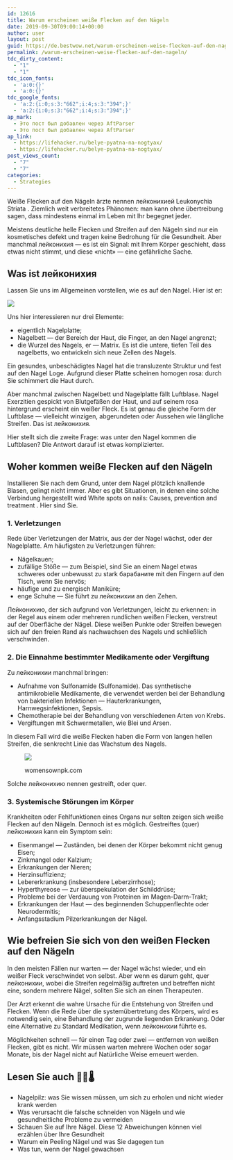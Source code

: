```yaml
---
id: 12616
title: Warum erscheinen weiße Flecken auf den Nägeln
date: 2019-09-30T09:00:14+00:00
author: user
layout: post
guid: https://de.bestwow.net/warum-erscheinen-weise-flecken-auf-den-nageln/
permalink: /warum-erscheinen-weise-flecken-auf-den-nageln/
tdc_dirty_content:
  - "1"
  - "1"
tdc_icon_fonts:
  - 'a:0:{}'
  - 'a:0:{}'
tdc_google_fonts:
  - 'a:2:{i:0;s:3:"662";i:4;s:3:"394";}'
  - 'a:2:{i:0;s:3:"662";i:4;s:3:"394";}'
ap_mark:
  - Это пост был добавлен через AftParser
  - Это пост был добавлен через AftParser
ap_link:
  - https://lifehacker.ru/belye-pyatna-na-nogtyax/
  - https://lifehacker.ru/belye-pyatna-na-nogtyax/
post_views_count:
  - "7"
  - "7"
categories:
  - Strategies
---
```

Weiße Flecken auf den Nägeln ärzte nennen лейконихией <span><span> Leukonychia Striata </span> </span>. Ziemlich weit verbreitetes Phänomen: man kann ohne übertreibung sagen, dass mindestens einmal im Leben mit Ihr begegnet jeder.

Meistens deutliche helle Flecken und Streifen auf den Nägeln sind nur ein kosmetisches defekt und tragen keine Bedrohung für die Gesundheit. Aber manchmal лейконихия — es ist ein Signal: mit Ihrem Körper geschieht, dass etwas nicht stimmt, und diese «nicht» — eine gefährliche Sache.

## Was ist лейконихия

Lassen Sie uns im Allgemeinen vorstellen, wie es auf den Nagel. Hier ist er:

![](https://de.bestwow.net/wp-content/uploads/2019/09/pochemu-poyavlyayutsya-belye-pyatna-na-nogtyah-1.jpg) 

Uns hier interessieren nur drei Elemente:

  * eigentlich Nagelplatte;
  * Nagelbett — der Bereich der Haut, die Finger, an den Nagel angrenzt;
  * die Wurzel des Nagels, er — Matrix. Es ist die untere, tiefen Teil des nagelbetts, wo entwickeln sich neue Zellen des Nagels.

Ein gesundes, unbeschädigtes Nagel hat die transluzente Struktur und fest auf den Nagel Loge. Aufgrund dieser Platte scheinen homogen rosa: durch Sie schimmert die Haut durch.

Aber manchmal zwischen Nagelbett und Nagelplatte fällt Luftblase. Nagel Exerzitien gespickt von Blutgefäßen der Haut, und auf seinem rosa hintergrund erscheint ein weißer Fleck. Es ist genau die gleiche Form der Luftblase — vielleicht winzigen, abgerundeten oder Aussehen wie längliche Streifen. Das ist лейконихия.

Hier stellt sich die zweite Frage: was unter den Nagel kommen die Luftblasen? Die Antwort darauf ist etwas komplizierter.

## Woher kommen weiße Flecken auf den Nägeln

Installieren Sie nach dem Grund, unter dem Nagel plötzlich knallende Blasen, gelingt nicht immer. Aber es gibt Situationen, in denen eine solche Verbindung hergestellt wird <span><span> White spots on nails: Causes, prevention and treatment </span> </span>. Hier sind Sie.

### 1. Verletzungen

Rede über Verletzungen der Matrix, aus der der Nagel wächst, oder der Nagelplatte. Am häufigsten zu Verletzungen führen:

  * Nägelkauen;
  * zufällige Stöße — zum Beispiel, sind Sie an einem Nagel etwas schweres oder unbewusst zu stark барабаните mit den Fingern auf den Tisch, wenn Sie nervös;
  * häufige und zu energisch Maniküre;
  * enge Schuhe — Sie führt zu лейконихии an den Zehen.

Лейконихию, der sich aufgrund von Verletzungen, leicht zu erkennen: in der Regel aus einem oder mehreren rundlichen weißen Flecken, verstreut auf der Oberfläche der Nägel. Diese weißen Punkte oder Streifen bewegen sich auf den freien Rand als nachwachsen des Nagels und schließlich verschwinden.

### 2. Die Einnahme bestimmter Medikamente oder Vergiftung

Zu лейконихии manchmal bringen:

  * Aufnahme von Sulfonamide (Sulfonamide). Das synthetische antimikrobielle Medikamente, die verwendet werden bei der Behandlung von bakteriellen Infektionen — Hauterkrankungen, Harnwegsinfektionen, Sepsis.
  * Chemotherapie bei der Behandlung von verschiedenen Arten von Krebs.
  * Vergiftungen mit Schwermetallen, wie Blei und Arsen.

In diesem Fall wird die weiße Flecken haben die Form von langen hellen Streifen, die senkrecht Linie das Wachstum des Nagels.<figure>

![](https://de.bestwow.net/wp-content/uploads/2019/09/pochemu-poyavlyayutsya-belye-pyatna-na-nogtyah-2.png) <figcaption>womensownpk.com</figcaption></figure> 

Solche лейконихию nennen gestreift, oder quer.

### 3. Systemische Störungen im Körper

Krankheiten oder Fehlfunktionen eines Organs nur selten zeigen sich weiße Flecken auf den Nägeln. Dennoch ist es möglich. Gestreiftes (quer) лейконихия kann ein Symptom sein:

  * Eisenmangel — Zuständen, bei denen der Körper bekommt nicht genug Eisen;
  * Zinkmangel oder Kalzium;
  * Erkrankungen der Nieren;
  * Herzinsuffizienz;
  * Lebererkrankung (insbesondere Leberzirrhose);
  * Hyperthyreose — zur überspekulation der Schilddrüse;
  * Probleme bei der Verdauung von Proteinen im Magen-Darm-Trakt;
  * Erkrankungen der Haut — des beginnenden Schuppenflechte oder Neurodermitis;
  * Anfangsstadium Pilzerkrankungen der Nägel.

## Wie befreien Sie sich von den weißen Flecken auf den Nägeln

In den meisten Fällen nur warten — der Nagel wächst wieder, und ein weißer Fleck verschwindet von selbst. Aber wenn es darum geht, quer лейконихии, wobei die Streifen regelmäßig auftreten und betreffen nicht eine, sondern mehrere Nägel, sollten Sie sich an einen Therapeuten.

Der Arzt erkennt die wahre Ursache für die Entstehung von Streifen und Flecken. Wenn die Rede über die systemübertretung des Körpers, wird es notwendig sein, eine Behandlung der zugrunde liegenden Erkrankung. Oder eine Alternative zu Standard Medikation, wenn лейконихии führte es.

Möglichkeiten schnell — für einen Tag oder zwei — entfernen von weißen Flecken, gibt es nicht. Wir müssen warten mehrere Wochen oder sogar Monate, bis der Nagel nicht auf Natürliche Weise erneuert werden.

<div>
  <h2 class="read-also__title">
    <span>Lesen Sie auch</span> <span>💅💊🌡 </span>
  </h2>
  
  <ul class="read-also__list">
    <li>
      Nagelpilz: was Sie wissen müssen, um sich zu erholen und nicht wieder krank werden
    </li>
    <li>
      Was verursacht die falsche schneiden von Nägeln und wie gesundheitliche Probleme zu vermeiden
    </li>
    <li>
      Schauen Sie auf Ihre Nägel. Diese 12 Abweichungen können viel erzählen über Ihre Gesundheit
    </li>
    <li>
      Warum ein Peeling Nägel und was Sie dagegen tun
    </li>
    <li>
      Was tun, wenn der Nagel gewachsen
    </li>
  </ul>
</div>